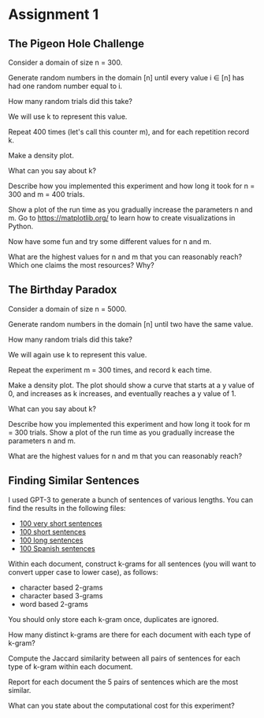 # Assignment 1

## The Pigeon Hole Challenge

Consider a domain of size n = 300. 

Generate random numbers in the domain [n] until every value i ∈ [n] has had one random number equal to i. 

How many random trials did this take? 

We will use k to represent this value. 

Repeat 400 times (let's call this counter m), and for each repetition record k. 

Make a density plot.

What can you say about k? 

Describe how you implemented this experiment and how long it took for n = 300 and m = 400 trials. 

Show a plot of the run time as you gradually increase the parameters n and m.   Go to https://matplotlib.org/ to learn how to create visualizations in Python. 

Now have some fun and try some different values for n and m. 

What are the highest values for n and m that you can reasonably reach?  Which one claims the most resources? Why?

## The Birthday Paradox

Consider a domain of size n = 5000. 

Generate random numbers in the domain [n] until two have the same value. 

How many random trials did this take? 

We will again use k to represent this value. 

Repeat the experiment m = 300 times, and record k each time. 

Make  a density plot. The plot should show a curve that starts at a y value of 0, and increases as k increases, and eventually reaches a y value of 1. 

What can you say about k?

Describe how you implemented this experiment and how long it took for m = 300 trials. Show a plot of the run time as you gradually increase the parameters n and m. 

What are the highest  values for n and m that you can reasonably reach?

## Finding Similar Sentences

I used GPT-3 to generate a bunch of sentences of various lengths. You can find the results in the following files:
- [100 very short sentences](https://github.com/TheAidenTv/CS-4403-Assignment-1/blob/main/Random%20very%20short%20sentences.txt)
- [100 short sentences](https://github.com/TheAidenTv/CS-4403-Assignment-1/blob/main/Random%20short%20sentences.txt)
- [100 long sentences](https://github.com/TheAidenTv/CS-4403-Assignment-1/blob/main/Random%20long%20sentences.txt) 
- [100 Spanish sentences](https://github.com/TheAidenTv/CS-4403-Assignment-1/blob/main/Random%20spanish%20sentences.txt)

Within each document, construct k-grams for all sentences (you will want to convert upper case to lower case), as follows:
- character based 2-grams
- character based 3-grams 
- word based 2-grams 

You should only store each k-gram once, duplicates are ignored. 

How many distinct k-grams are there for each document with each type of k-gram? 

Compute the Jaccard similarity between all pairs of sentences for each type of k-gram within each document.  

Report for each document the 5 pairs of sentences which are the most similar.

What can you state about the computational cost for this experiment?
